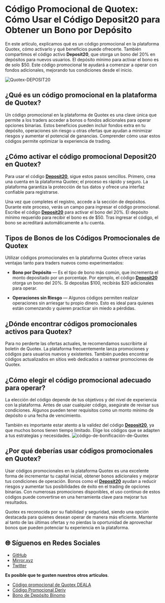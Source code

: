 # Código Promocional de Quotex: Cómo Usar el Código Deposit20 para Obtener un Bono por Depósito

En este artículo, explicamos qué es un código promocional en la plataforma Quotex, cómo activarlo y qué beneficios puede ofrecerte. También compartimos el código activo **Deposit20**, que otorga un bono del 20% en depósitos para nuevos usuarios. El depósito mínimo para activar el bono es de solo $50. Este código promocional te ayudará a comenzar a operar con fondos adicionales, mejorando tus condiciones desde el inicio.

![Quotex-DEPOSIT20](https://hackmd.io/_uploads/BJuT2rvkel.png)

## ¿Qué es un código promocional en la plataforma de Quotex?

Un código promocional en la plataforma de Quotex es una clave única que permite a los traders acceder a bonos o fondos adicionales para operar opciones binarias. Estos beneficios pueden incluir fondos extra en tu depósito, operaciones sin riesgo u otras ofertas que ayudan a minimizar riesgos y aumentar el potencial de ganancias. Comprender cómo usar estos códigos permite optimizar la experiencia de trading.

## ¿Cómo activar el código promocional Deposit20 en Quotex?

Para usar el código [**Deposit20**](https://smartthriftfinder.com/quotex-kpseo), sigue estos pasos sencillos. Primero, crea una cuenta en la plataforma Quotex; el proceso es rápido y seguro. La plataforma garantiza la protección de tus datos y ofrece una interfaz confiable para registrarse.

Una vez que completes el registro, accede a la sección de depósitos. Durante este proceso, verás un campo para ingresar el código promocional. Escribe el código [**Deposit20**](https://smartthriftfinder.com/quotex-kpseo) para activar el bono del 20%. El depósito mínimo requerido para recibir el bono es de $50. Tras ingresar el código, el bono se acreditará automáticamente a tu cuenta.

## Tipos de Bonos de los Códigos Promocionales de Quotex

Utilizar códigos promocionales en la plataforma Quotex ofrece varias ventajas tanto para traders nuevos como experimentados:

- **Bono por Depósito** — Es el tipo de bono más común, que incrementa el monto depositado por un porcentaje. Por ejemplo, el código [**Deposit20**](https://smartthriftfinder.com/quotex-kpseo) otorga un bono del 20%. Si depositas $100, recibirás $20 adicionales para operar.

- **Operaciones sin Riesgo** — Algunos códigos permiten realizar operaciones sin arriesgar tu propio dinero. Esto es ideal para quienes están comenzando y quieren practicar sin miedo a pérdidas.

## ¿Dónde encontrar códigos promocionales activos para Quotex?

Para no perderte las ofertas actuales, te recomendamos suscribirte al boletín de Quotex. La plataforma frecuentemente lanza promociones y códigos para usuarios nuevos y existentes. También puedes encontrar códigos actualizados en sitios web dedicados a rastrear promociones de Quotex.

## ¿Cómo elegir el código promocional adecuado para operar?

La elección del código depende de tus objetivos y del nivel de experiencia con la plataforma. Antes de usar cualquier código, asegúrate de revisar sus condiciones. Algunos pueden tener requisitos como un monto mínimo de depósito o una fecha de vencimiento.

También es importante estar atento a la validez del código [**Deposit20**](https://smartthriftfinder.com/quotex-kpseo), ya que muchos bonos tienen tiempo limitado. Elige los códigos que se adapten a tus estrategias y necesidades.
![código-de-bonificación-de-Quotex](https://github.com/user-attachments/assets/6205f8eb-a081-40c7-a7aa-79158bf7117b)

## ¿Por qué deberías usar códigos promocionales en Quotex?

Usar códigos promocionales en la plataforma Quotex es una excelente forma de incrementar tu capital inicial, obtener bonos adicionales y mejorar tus condiciones de operación. Bonos como el [**Deposit20**](https://smartthriftfinder.com/quotex-kpseo) ayudan a reducir riesgos y aumentar tus posibilidades de éxito en el trading de opciones binarias. Con numerosas promociones disponibles, el uso continuo de estos códigos puede convertirse en una herramienta clave para mejorar tus resultados.

Quotex es reconocida por su fiabilidad y seguridad, siendo una opción destacada para quienes desean operar de manera más eficiente. Mantente al tanto de las últimas ofertas y no pierdas la oportunidad de aprovechar bonos que pueden potenciar tu experiencia en la plataforma.
## 🌐 Síguenos en Redes Sociales

- [GitHub](https://github.com/Checked-Promo-Codes)  
- [Mirror.xyz](https://mirror.xyz/0xaFcA0DCAfB999A248e24C9FFCA942c9fbC17B19C)  
- [Twitter](https://x.com/pocketoption100)

**Es posible que te gusten nuestros otros artículos**.
  - [Código promocional de Quotex DEALA](https://github.com/Codigos-promocionales-verificados/quotex-deala)
  - [Código Promocional Deriv](https://github.com/Codigos-promocionales-verificados/C-digo-Promocional-Deriv)
  - [Bono de Depósito Binomo](https://github.com/Codigos-promocionales-verificados/Bono-de-Dep-sito-Binomo-30-)
